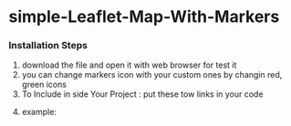 <h1>simple-Leaflet-Map-With-Markers</h1>
<p>
	<h3>Installation Steps</h3>
	<ol>
		<li>download the file and open it with web browser for test it</li>
		<li>you can change markers icon with your custom ones by changin red, green icons</li>
		<li>To Include in side Your Project : put these tow links in your code </li>
		<p>
			 <link rel="stylesheet" href="https://unpkg.com/leaflet@1.4.0/dist/leaflet.css" integrity="sha512-puBpdR0798OZvTTbP4A8Ix/l+A4dHDD0DGqYW6RQ+9jxkRFclaxxQb/SJAWZfWAkuyeQUytO7+7N4QKrDh+drA==" crossorigin="" />
    <script src="https://unpkg.com/leaflet@1.4.0/dist/leaflet.js" integrity="sha512-QVftwZFqvtRNi0ZyCtsznlKSWOStnDORoefr1enyq5mVL4tmKB3S/EnC3rRJcxCPavG10IcrVGSmPh6Qw5lwrg==" crossorigin=""></script>
		</p>
		<li>
		example:
		</li>
		<code>
			<script>
				    // here we set the center of the map.
				    var map = L.map('map').setView([35.092, 36.078], 7);
				    L.tileLayer('https://{s}.tile.openstreetmap.org/{z}/{x}/{y}.png', {
				        attribution: '&copy; <a href="https://www.openstreetmap.org/copyright">OpenStreetMap</a> contributors'
				    }).addTo(map);

				    var LeafIcon = L.Icon.extend({
				        options: {
				            shadowUrl: 'leaf-shadow.png',
				            iconSize: [38, 95],
				            shadowSize: [50, 64],
				            iconAnchor: [22, 94],
				            shadowAnchor: [4, 62],
				            popupAnchor: [-3, -76]
				        }
				    });
				    // here we set the icons we can change them with other images.
				    var greenIcon = new LeafIcon({ iconUrl: 'leaf-green.png' }),
				        redIcon = new LeafIcon({ iconUrl: 'leaf-red.png' }),
				        orangeIcon = new LeafIcon({ iconUrl: 'leaf-orange.png' });
				    // first location.
				    L.marker([35.092619, 36.0781583], { icon: greenIcon }).bindPopup("First Loc").addTo(map);
				    // second location.
				    L.marker([35.537489, 35.8298193], { icon: redIcon }).bindPopup("Second Loc").addTo(map);
				    // third location.
				    L.marker([33.511745, 36.1934849], { icon: orangeIcon }).bindPopup("third Loc").addTo(map);
  			  </script>
		</code>
	</ol>
</p>
